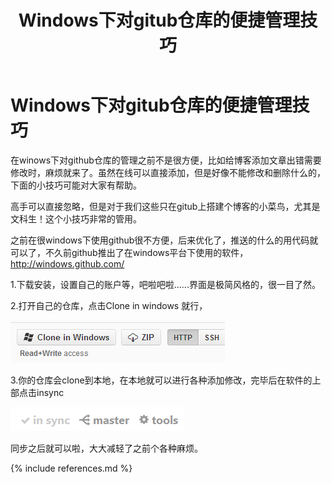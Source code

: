 ﻿---
layout: post
title: Windows下对gitub仓库的便捷管理技巧
category: 其它
---
# Windows下对gitub仓库的便捷管理技巧 #

在winows下对github仓库的管理之前不是很方便，比如给博客添加文章出错需要修改时，麻烦就来了。虽然在线可以直接添加，但是好像不能修改和删除什么的，下面的小技巧可能对大家有帮助。

高手可以直接忽略，但是对于我们这些只在gitub上搭建个博客的小菜鸟，尤其是文科生！这个小技巧非常的管用。

之前在很windows下使用github很不方便，后来优化了，推送的什么的用代码就可以了，不久前github推出了在windows平台下使用的软件，http://windows.github.com/

1.下载安装，设置自己的账户等，吧啦吧啦......界面是极简风格的，很一目了然。


2.打开自己的仓库，点击Clone in windows 就行，

![](/image/001.png)


3.你的仓库会clone到本地，在本地就可以进行各种添加修改，完毕后在软件的上部点击insync

![](/image/002.png)

同步之后就可以啦，大大减轻了之前个各种麻烦。



{% include references.md %}
